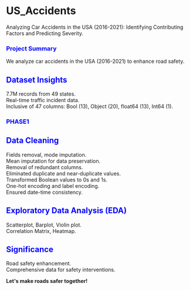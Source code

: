 # US_Accidents<br>
Analyzing Car Accidents in the USA (2016-2021): Identifying Contributing Factors and Predicting Severity.<br>

<h3 style="color: blue;">Project Summary</h3>
We analyze car accidents in the USA (2016-2021) to enhance road safety.<br>

<h2 style="color: blue;">Dataset Insights </h2>
7.7M records from 49 states.<br>
Real-time traffic incident data.<br>
Inclusive of 47 columns: Bool (13), Object (20), float64 (13), Int64 (1).<br>

<h3 style="color: blue;">PHASE1</h3>


<h2 style="color: blue;">Data Cleaning </h2>
Fields removal, mode imputation.<br>
Mean imputation for data preservation.<br>
Removal of redundant columns.<br>
Eliminated duplicate and near-duplicate values.<br>
Transformed Boolean values to 0s and 1s.<br>
One-hot encoding and label encoding.<br>
Ensured date-time consistency.<br>

<h2 style="color: blue;">Exploratory Data Analysis (EDA)</h2>
Scatterplot, Barplot, Violin plot.<br>
Correlation Matrix, Heatmap.<br>

<h2 style="color: blue;">Significance</h2>
Road safety enhancement.<br>
Comprehensive data for safety interventions.<br>

**Let's make roads safer together!**
